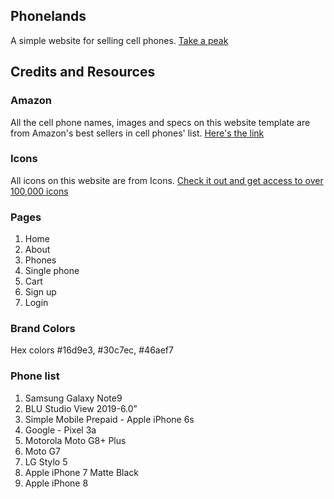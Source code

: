 ## Phonelands

A simple website for selling cell phones. [Take a peak](https://art-abdulwadud.github.io/phonelands/)

## Credits and Resources

### Amazon

All the cell phone names, images and specs on this website template are from Amazon's best sellers in cell phones' list. [Here's the link](https://www.amazon.com/Best-Sellers-Cell-Phones/zgbs/wireless/7072561011)

### Icons

All icons on this website are from Icons. [Check it out and get access to over 100,000 icons](https://icons8.com/icons)

### Pages

1. Home
2. About
3. Phones
4. Single phone
5. Cart
6. Sign up
7. Login

### Brand Colors

Hex colors #16d9e3, #30c7ec, #46aef7

### Phone list

1. Samsung Galaxy Note9
2. BLU Studio View 2019-6.0”
3. Simple Mobile Prepaid - Apple iPhone 6s
4. Google - Pixel 3a
5. Motorola Moto G8+ Plus
6. Moto G7
7. LG Stylo 5
8. Apple iPhone 7 Matte Black
9. Apple iPhone 8

